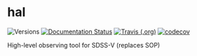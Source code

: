 # hal

![Versions](https://img.shields.io/badge/python->3.7-blue)
[![Documentation Status](https://readthedocs.org/projects/sdss-hal/badge/?version=latest)](https://sdss-hal.readthedocs.io/en/latest/?badge=latest)
[![Travis (.org)](https://img.shields.io/travis/sdss/hal)](https://travis-ci.org/sdss/hal)
[![codecov](https://codecov.io/gh/sdss/hal/branch/main/graph/badge.svg)](https://codecov.io/gh/sdss/hal)

High-level observing tool for SDSS-V (replaces SOP)
